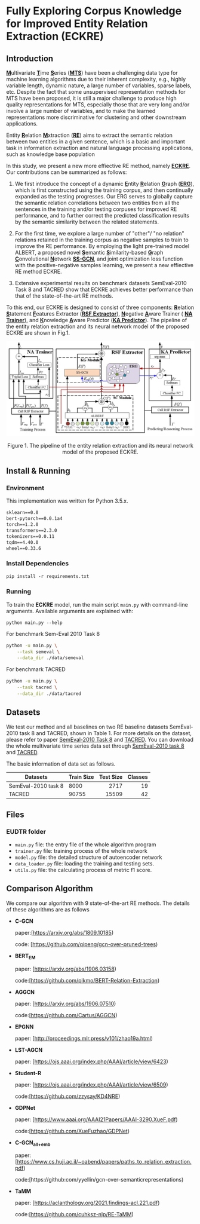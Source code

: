 # Fully Exploring Corpus Knowledge for Improved Entity Relation Extraction (ECKRE)
## Introduction
<u>**M**</u>ultivariate <u>**T**</u>ime <u>**S**</u>eries (<u>**MTS**</u>) have been a challenging data type for machine learning algorithms due to their inherent complexity, e.g., highly variable length, dynamic nature, a large number of variables, sparse labels, etc. Despite the fact that some unsupervised representation methods for MTS have been proposed, it is still a major challenge to produce high quality representations for MTS, especially those that are very long and/or involve a large number of variables, and to make the learned representations more discriminative for clustering and other downstream applications. 


Entity <u>**R**</u>elation <u>**M**</u>xtraction (<u>**RE**</u>) aims to extract the semantic relation between two entities in a given sentence, which is a basic and important task in information extraction and natural language processing applications, such as knowledge base population

In this study, we present a new more effiective RE method, namely <u>**ECKRE**</u>. Our contributions can be summarized as follows:


1. We first introduce the concept of a dynamic <u>**E**</u>ntity <u>**R**</u>elation <u>**G**</u>raph (<u>**ERG**</u>), which is first constructed using the training corpus, and then continually expanded as the testing progresses. Our ERG serves to globally capture the semantic relation correlations between two entities from all the sentences in the training and/or testing corpuses for improved RE performance, and to further correct the predicted classification results by the semantic similarity between the related statements.

2. For the first time, we explore a large number of "other"/ "no relation" relations retained in the training corpus as negative samples to train to improve the RE performance. By employing the light pre-trained model ALBERT, a proposed novel <u>**S**</u>emantic <u>**S**</u>imilarity-based <u>**G**</u>raph <u>**C**</u>onvolutional <u>**N**</u>etwork <u>**SS-GCN**</u>, and joint optimization loss function with the positive-negative samples learning, we present a new effiective RE method ECKRE.

3. Extensive experimental results on benchmark datasets SemEval-2010 Task 8 and TACRED show that ECKRE achieves better performance than that of the state-of-the-art RE methods.

To this end, our ECKRE is designed to consist of three components: <u>**R**</u>elation <u>**S**</u>tatement <u>**F**</u>eatures Extractor (<u>**RSF Extractor**</u>), <u>**N**</u>egative <u>**A**</u>ware Trainer ( <u>**NA Trainer**</u>), and <u>**K**</u>nowledge <u>**A**</u>ware Predictor (<u>**KA Predictor**</u>). The pipeline of the entity relation extraction and its neural network model of the proposed ECKRE are shown in Fig.1.


![](fig/model.jpg)
<center>Figure 1. The pipeline of the entity relation extraction and its neural network model of the proposed ECKRE.</center>

## Install & Running
###  Environment
This implementation was written for Python 3.5.x.
```
sklearn==0.0
bert-pytorch==0.0.1a4
torch==1.2.0
transformers==2.3.0
tokenizers==0.0.11
tqdm==4.40.0
wheel==0.33.6
```
### Install Dependencies
```
pip install -r requirements.txt
```
### Running
To train the **ECKRE** model, run the main script `main.py` with command-line arguments. Available arguments are explained with:
```
python main.py --help
```

For benchmark Sem-Eval 2010 Task 8
```bash
python -u main.py \
    --task semeval \
    --data_dir ./data/semeval
```
For benchmark TACRED
```bash
python -u main.py \
    --task tacred \
    --data_dir ./data/tacred
```

## Datasets

We test our method and all baselines on two RE baseline datasets SemEval-2010 task 8 and TACRED, shown in Table 1. For more details on the dataset, please refer to paper [SemEval-2010 Task 8](https://arxiv.org/abs/1911.10422) and [TACRED](https://aclanthology.org/D17-1004.pdf). You can download the whole multivariate time series data set through [SemEval-2010 task 8](https://www.kaggle.com/drtoshi/semeval2010-task-8-dataset) and [TACRED](https://nlp.stanford.edu/projects/tacred/).

The basic information of data set as follows.

|     Datasets     | Train Size | Test Size | Classes |
| - | :- | -: | -: |
|SemEval-2010 task 8| 8000 | 2717 | 19 |
|TACRED| 90755 | 15509 | 42 |

## Files

### EUDTR folder

- `main.py` file: the entry file of the whole algorithm program
- `trainer.py` file: training process of the whole network
- `model.py` file: the detailed structure of autoencoder network
- `data_loader.py` file: loading the training and testing sets. 
- `utils.py` file: the calculating process of metric f1 score.

## Comparison Algorithm

We compare our algorithm with 9 state-of-the-art RE methods. The details of these algorithms are as follows

- **C-GCN**

  paper:[https://arxiv.org/abs/1809.10185)

  code: [https://github.com/qipeng/gcn-over-pruned-trees)
  
- **BERT<sub>EM</sub>**

  paper: [https://arxiv.org/abs/1906.03158)

  code:[https://github.com/plkmo/BERT-Relation-Extraction)
  
- **AGGCN**

  paper: [https://arxiv.org/abs/1906.07510)

  code:[https://github.com/Cartus/AGGCN)
  
- **EPGNN**

  paper: [http://proceedings.mlr.press/v101/zhao19a.html)

  
- **LST-AGCN**

  paper: [https://ojs.aaai.org/index.php/AAAI/article/view/6423)

  
- **Student-R**

  paper: [https://ojs.aaai.org/index.php/AAAI/article/view/6509)

  code:[https://github.com/zzysay/KD4NRE)
    
- **GDPNet**

  paper: [https://www.aaai.org/AAAI21Papers/AAAI-3290.XueF.pdf)

  code:[https://github.com/XueFuzhao/GDPNet)
    
- **C-GCN<sub>all+emb</sub>**

  paper: [https://www.cs.huji.ac.il/~oabend/papers/paths_to_relation_extraction.pdf)

  code:[https://github:com/yyellin/gcn-over-semanticrepresentations)
    
- **TaMM**

  paper: [https://aclanthology.org/2021.findings-acl.221.pdf)

  code:[https://github.com/cuhksz-nlp/RE-TaMM)
    